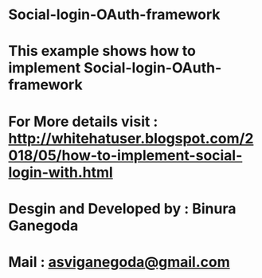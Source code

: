 # Social-login-OAuth-framework

# This example shows how to implement Social-login-OAuth-framework

# For More details visit : http://whitehatuser.blogspot.com/2018/05/how-to-implement-social-login-with.html

# Desgin and Developed by : Binura Ganegoda
# Mail : asviganegoda@gmail.com
